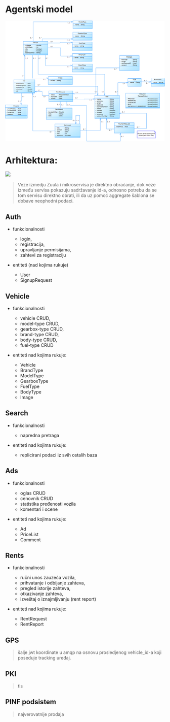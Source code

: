 # Agentski model 

![Image](./model.png?raw=true)

# Arhitektura: 

[![](https://mermaid.ink/img/eyJjb2RlIjoiXG5ncmFwaCBMUlxuUFtQS0ldXG5NT05PW01vbm9saXRoXVxuVltWZWhpY2xlXVxuT1tBZHNdXG5TW1NlYXJjaF1cblJbUmVudHNdXG5XW0NsaWVudF1cblp7WnV1bH1cblxuWiAtLT4gVlxuWiAtLT4gU1xuWiAtLT4gUlxuWiAtLT4gT1xuWiAtLT4gQVtBdXRoXVxuWiAtLT4gR1tHUFNdXG5XIC0tPiBaXG5PIC0tIHJlcGxpY2F0ZXMgZGF0YSAtLT4gUTEoKEFNUVApKVxuViAtLSByZXBsaWNhdGVzIGRhdGEtLT4gUTFcbkEgLS0gcmVwbGljYXRlcyBkYXRhLS0-IFExXG5SIC0tIHJlcGxpY2F0ZXMgZGF0YSAtLT4gUTFcbk8gLS0gc3luYy0tPiBWXG5SIC0tIHN5bmMgLS0-IE9cbkcgLS0-IFEyKChBTVFQKSlcblEyIC0tIGdwcyBjb29yZC0tPiBPXG5RMSAtLSBmb3J3YXJkcy0tPiBTXG5cbiIsIm1lcm1haWQiOnsidGhlbWUiOiJkZWZhdWx0In0sInVwZGF0ZUVkaXRvciI6ZmFsc2V9)](https://mermaid-js.github.io/mermaid-live-editor/#/edit/eyJjb2RlIjoiXG5ncmFwaCBMUlxuUFtQS0ldXG5NT05PW01vbm9saXRoXVxuVltWZWhpY2xlXVxuT1tBZHNdXG5TW1NlYXJjaF1cblJbUmVudHNdXG5XW0NsaWVudF1cblp7WnV1bH1cblxuWiAtLT4gVlxuWiAtLT4gU1xuWiAtLT4gUlxuWiAtLT4gT1xuWiAtLT4gQVtBdXRoXVxuWiAtLT4gR1tHUFNdXG5XIC0tPiBaXG5PIC0tIHJlcGxpY2F0ZXMgZGF0YSAtLT4gUTEoKEFNUVApKVxuViAtLSByZXBsaWNhdGVzIGRhdGEtLT4gUTFcbkEgLS0gcmVwbGljYXRlcyBkYXRhLS0-IFExXG5SIC0tIHJlcGxpY2F0ZXMgZGF0YSAtLT4gUTFcbk8gLS0gc3luYy0tPiBWXG5SIC0tIHN5bmMgLS0-IE9cbkcgLS0-IFEyKChBTVFQKSlcblEyIC0tIGdwcyBjb29yZC0tPiBPXG5RMSAtLSBmb3J3YXJkcy0tPiBTXG5cbiIsIm1lcm1haWQiOnsidGhlbWUiOiJkZWZhdWx0In0sInVwZGF0ZUVkaXRvciI6ZmFsc2V9)

>Veze izmedju Zuula i mikroservisa je direktno obraćanje, dok veze između servisa pokazuju sadržavanje id-a, odnosno potrebu da se tom servisu direktno obrati, ili da uz pomoć aggregate šablona se dobave neophodni podaci.

## Auth 
* funkcionalnosti
	 * login, 
	 * registracija, 
	* upravljanje permisijama, 
	*  zahtevi za registraciju

* entiteti (nad kojima rukuje)
	* User 
	* SignupRequest

## Vehicle
* funkcionalnosti
	 *  vehicle CRUD,
	 * model-type CRUD,
	 * gearbox-type CRUD,
	 * brand-type CRUD,
	 * body-type CRUD,
	 * fuel-type CRUD

* entiteti nad kojima rukuje: 
	* Vehicle
	* BrandType
	* ModelType
	* GearboxType
	* FuelType
	* BodyType
	* Image
## Search
* funkcionalnosti
	 * napredna pretraga

* entiteti nad kojima rukuje: 
	* replicirani podaci iz svih ostalih baza

## Ads
* funkcionalnosti
	 * oglas CRUD
	 * cenovnik CRUD
	 * statistika pređenosti vozila
	 * komentari i ocene

* entiteti nad kojima rukuje: 
	* Ad
	* PriceList
	* Comment
## Rents
* funkcionalnosti
	* ručni unos zauzeća vozila, 
	 * prihvatanje i odbijanje zahteva, 
	 * pregled istorije zahteva, 
	 * otkazivanje zahteva, 
	* izveštaj o iznajmljivanju (rent report)

* entiteti nad kojima rukuje: 
	* RentRequest
	 * RentReport

## GPS
> šalje jwt koordinate u amqp na osnovu prosledjenog vehicle_id-a koji poseduje tracking uređaj.
## PKI
> tls
## PINF podsistem
> najverovatnije prodaja